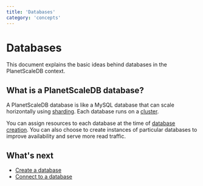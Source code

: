 ```yaml
---
title: 'Databases'
category: 'concepts'
---
```


# Databases

This document explains the basic ideas behind databases in the PlanetScaleDB context.

## What is a PlanetScaleDB database?

A PlanetScaleDB database is like a MySQL database that can scale horizontally using [sharding](sharding-schemes). Each database runs on a [cluster](clusters).

You can assign resources to each database at the time of [database creation](creating-database). You can also choose to create instances of particular databases to improve availability and serve more read traffic.

## What's next

+ [Create a database](creating-database)
+ [Connect to a database](connecting-to-db)
